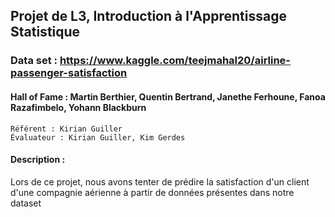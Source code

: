 ## Projet de L3, Introduction à l'Apprentissage Statistique

### Data set : https://www.kaggle.com/teejmahal20/airline-passenger-satisfaction

#### Hall of Fame : Martin Berthier, Quentin Bertrand, Janethe Ferhoune, Fanoa Razafimbelo, Yohann Blackburn
    Référent : Kirian Guiller
    Évaluateur : Kirian Guiller, Kim Gerdes
   
#### Description :
Lors de ce projet, nous avons tenter de prédire la satisfaction d'un client d'une compagnie aérienne à partir de données présentes dans notre dataset
